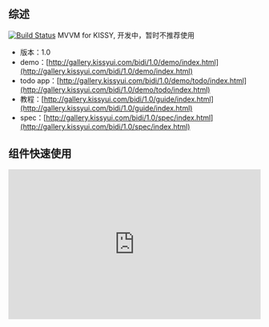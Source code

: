 ## 综述

[![Build Status](https://travis-ci.org/shepherdwind/bidi.png?branch=master)](https://travis-ci.org/shepherdwind/bidi)
MVVM for KISSY, 开发中，暂时不推荐使用

* 版本：1.0
* demo：[http://gallery.kissyui.com/bidi/1.0/demo/index.html](http://gallery.kissyui.com/bidi/1.0/demo/index.html)
* todo app：[http://gallery.kissyui.com/bidi/1.0/demo/todo/index.html](http://gallery.kissyui.com/bidi/1.0/demo/todo/index.html)
* 教程：[http://gallery.kissyui.com/bidi/1.0/guide/index.html](http://gallery.kissyui.com/bidi/1.0/guide/index.html)
* spec：[http://gallery.kissyui.com/bidi/1.0/spec/index.html](http://gallery.kissyui.com/bidi/1.0/spec/index.html)

## 组件快速使用

<iframe width="100%" height="300" src="http://jsfiddle.net/AAEZP/embedded/" allowfullscreen="allowfullscreen" frameborder="0"></iframe>
